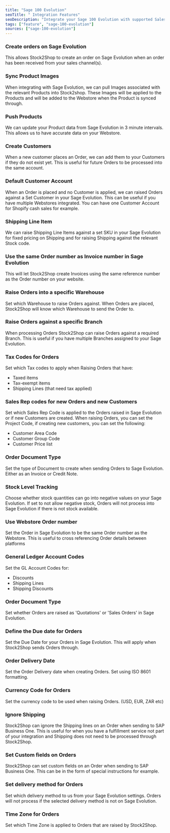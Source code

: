 ```yaml
---
title: "Sage 100 Evolution"
seoTitle: " Integration Features"
seoDescription: "Integrate your Sage 100 Evolution with supported Sales Channels/Webstores through Stock2Shop"
tags: ["feature", "sage-100-evolution"]
sources: ["sage-100-evolution"]
---
```


<!-- ***NOT IN USE***

Apifact:

get_images_limit
get_order
get_product
get_products_limit
param_ignore_shipping_warehouse_code
param_skip_image_hash
param_test
param_use_customer_address
param_user_field_customer_
queue_fetch_images
tunnel_host
tunnel_password
tunnel_username

---------
Evolution:

param_complete_credit_note
param_complete_invoice
param_use_credit_note_discount
param_use_channel_order_code (duplicate from Apifact)
param_ignore_warehouse_code
create_order
get_order
get_product
get_products
get_products_limit
param_contact_source_customer
param_use_customer_address
-->


<!-- create_order -->
### Create orders on Sage Evolution
This allows Stock2Shop to create an order on Sage Evolution when
an order has been received from your sales channel(s).

<!-- get_images -->
### Sync Product Images
When integrating with Sage Evolution, we can pull Images associated with the relevant Products into Stock2shop.
These Images will be applied to the Products and will be added to the Webstore when the Product is synced through.

<!-- get_products -->
### Push Products
We can update your Product data from Sage Evolution in 3 minute intervals. This allows us to have accurate data on your 
Webstore.

<!-- param_create_customer_enabled -->
### Create Customers
When a new customer places an Order, we can add them to your Customers if they do not exist yet.
This is useful for future Orders to be processed into the same account.

<!-- param_default_customer_code -->
### Default Customer Account
When an Order is placed and no Customer is applied, we can raised Orders against a Set Customer in your Sage Evolution.
This can be useful if you have multiple Webstores integrated. 
You can have one Customer Account for Shopify cash sales for example.

<!-- param_shipping_code -->
### Shipping Line Item
We can raise Shipping Line Items against a set SKU in your Sage Evolution for fixed pricing on Shipping and for raising 
Shipping against the relevant Stock code.

<!-- param_use_channel_order_code -->
### Use the same Order number as Invoice number in Sage Evolution
This will let Stock2Shop create Invoices using the same reference number as the Order number on your website.

<!-- END OF APIFACT-->

<!-- param_warehouse_code -->
### Raise Orders into a specific Warehouse
Set which Warehouse to raise Orders against. When Orders are placed, Stock2Shop will know which Warehouse to send the Order to.

<!-- param_branch_code -->
### Raise Orders against a specific Branch
When processing Orders Stock2Shop can raise Orders against a required Branch. 
This is useful if you have multiple Branches assigned to your Sage Evolution.

<!--
param_default_tax_code
param_default_tax_code_exempt
param_default_tax_code_shipping
-->
### Tax Codes for Orders
Set which Tax codes to apply when Raising Orders that have:

- Taxed items
- Tax-exempt items
- Shipping Lines (that need tax applied)

<!-- 
param_new_customer_representative_code
param_order_representative_code
param_order_project_code
param_new_customer_area_code
param_new_customer_group_code
param_new_customer_price_list_code
 -->
### Sales Rep codes for new Orders and new Customers
Set which Sales Rep Code is applied to the Orders raised in Sage Evolution or if new Customers are created.
When raising Orders, you can set the Project Code, if creating new customers, you can set the following:

- Customer Area Code
- Customer Group Code
- Customer Price list

<!--
param_process_invoice
param_process_credit_note
-->
### Order Document Type
Set the type of Document to create when sending Orders to Sage Evolution. Either as an Invoice or Credit Note.

<!-- param_negative_stock_disabled -->
### Stock Level Tracking
Choose whether stock quantities can go into negative values on your Sage Evolution. 
If set to not allow negative stock, Orders will not process into Sage Evolution if there is not stock available.

<!-- param_external_order_no -->
### Use Webstore Order number
Set the Order in Sage Evolution to be the same Order number as the Webstore. 
This is useful to cross referencing Order details between platforms

<!--
param_gl_discount_code
param_gl_shipping_code
param_gl_shipping_discount_code
-->
### General Ledger Account Codes
Set the GL Account Codes for:

- Discounts
- Shipping Lines
- Shipping Discounts

<!-- param_order_document_type -->
### Order Document Type
Set whether Orders are raised as 'Quotations' or 'Sales Orders' in Sage Evolution.

<!-- param_due_date -->
### Define the Due date for Orders
Set the Due Date for your Orders in Sage Evolution. This will apply when Stock2Shop sends Orders through. 

<!-- param_delivery_date -->
### Order Delivery Date
Set the Order Delivery date when creating Orders. Set using  ISO 8601 formatting.

<!-- param_currency_code -->
### Currency Code for Orders
Set the currency code to be used when raising Orders. (USD, EUR, ZAR etc)

<!-- param_ignore_shipping -->
### Ignore Shipping
Stock2Shop can ignore the Shipping lines on an Order when sending to SAP Business One. 
This is useful for when you have a fulfillment service not part of your integration and Shipping does not need to be processed through Stock2Shop.

<!-- param_user_field_order_[x] -->
### Set Custom fields on Orders
Stock2Shop can set custom fields on an Order when sending to SAP Business One. This can be in the form of special instructions for example.

<!-- param_delivery_method -->
### Set delivery method for Orders
Set which delivery method to us from your Sage Evolution settings. Orders will not process if the selected delivery method is not on Sage Evolution. 

<!-- param_time_zone -->
### Time Zone for Orders
Set which Time Zone is applied to Orders that are raised by Stock2Shop. 

